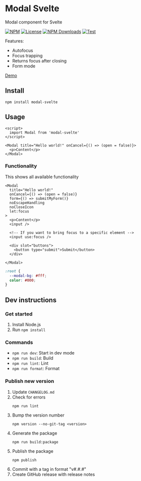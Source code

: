 # Modal Svelte

Modal component for Svelte

[![NPM](https://img.shields.io/npm/v/modal-svelte.svg)](https://npmjs.com/package/modal-svelte)
[![License](https://img.shields.io/npm/l/modal-svelte.svg)](LICENSE)
[![NPM Downloads](https://img.shields.io/npm/dm/modal-svelte.svg)](https://npmjs.com/package/modal-svelte)
[![Test](https://github.com/probablykasper/modal-svelte/actions/workflows/test.yml/badge.svg)](https://github.com/probablykasper/modal-svelte/actions/workflows/test.yml)

Features:

- Autofocus
- Focus trapping
- Returns focus after closing
- Form mode

[Demo](https://modal-svelte.kasper.space/)

## Install

```
npm install modal-svelte
```

## Usage

```svelte
<script>
  import Modal from 'modal-svelte'
</script>

<Modal title="Hello world!" onCancel={() => (open = false)}>
  <p>Content</p>
</Modal>
```

### Functionality

This shows all available functionality

```svelte
<Modal
  title="Hello world!"
  onCancel={() => (open = false)}
  form={() => submitMyForm()}
  noEscapeHandling
  noCloseIcon
  let:focus
>
  <p>Content</p>
  <input />

  <!-- If you want to bring focus to a specific element -->
  <input use:focus />

  <div slot="buttons">
    <button type="submit">Submit</button>
  </div>

</Modal>
```

```css
:root {
  --modal-bg: #fff;
  color: #000;
}
```

## Dev instructions

### Get started

1. Install Node.js
2. Run `npm install`

### Commands

- `npm run dev`: Start in dev mode
- `npm run build`: Build
- `npm run lint`: Lint
- `npm run format`: Format

### Publish new version

1. Update `CHANGELOG.md`
2. Check for errors
    ```
    npm run lint
    ```
3. Bump the version number
    ```
    npm version --no-git-tag <version>
    ```
4. Generate the package
    ```
    npm run build:package
    ```
5. Publish the package
    ```
    npm publish
    ```
6. Commit with a tag in format "v#.#.#"
7. Create GitHub release with release notes
